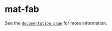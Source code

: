 # mat-fab

See the [`documentation page`](http://expandjs.com/elements/mat-fab) for more information.